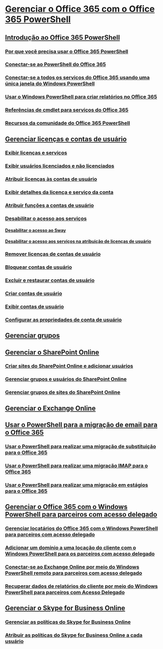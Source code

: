 
# [Gerenciar o Office 365 com o Office 365 PowerShell](manage-office-365-with-office-365-powershell.md)
## [Introdução ao Office 365 PowerShell](getting-started-with-office-365-powershell.md)
### [Por que você precisa usar o Office 365 PowerShell](why-you-need-to-use-office-365-powershell.md)
### [Conectar-se ao PowerShell do Office 365](connect-to-office-365-powershell.md)
### [Conectar-se a todos os serviços do Office 365 usando uma única janela do Windows PowerShell](connect-to-all-office-365-services-in-a-single-windows-powershell-window.md)
### [Usar o Windows PowerShell para criar relatórios no Office 365](use-windows-powershell-to-create-reports-in-office-365.md)
### [Referências de cmdlet para serviços do Office 365](cmdlet-references-for-office-365-services.md)
### [Recursos da comunidade do Office 365 PowerShell](office-365-powershell-community-resources.md)
## [Gerenciar licenças e contas de usuário](manage-user-accounts-and-licenses-with-office-365-powershell.md)
### [Exibir licenças e serviços](view-licenses-and-services-with-office-365-powershell.md)
### [Exibir usuários licenciados e não licenciados](view-licensed-and-unlicensed-users-with-office-365-powershell.md)
### [Atribuir licenças às contas de usuário](assign-licenses-to-user-accounts-with-office-365-powershell.md)
### [Exibir detalhes da licença e serviço da conta](view-account-license-and-service-details-with-office-365-powershell.md)
### [Atribuir funções a contas de usuário](assign-roles-to-user-accounts-with-office-365-powershell.md)
### [Desabilitar o acesso aos serviços](disable-access-to-services-with-office-365-powershell.md)
#### [Desabilitar o acesso ao Sway](disable-access-to-sway-with-office-365-powershell.md)
#### [Desabilitar o acesso aos serviços na atribuição de licenças de usuário](disable-access-to-services-while-assigning-user-licenses.md)
### [Remover licenças de contas de usuário](remove-licenses-from-user-accounts-with-office-365-powershell.md)
### [Bloquear contas de usuário](block-user-accounts-with-office-365-powershell.md)
### [Excluir e restaurar contas de usuário](delete-and-restore-user-accounts-with-office-365-powershell.md)
### [Criar contas de usuário](create-user-accounts-with-office-365-powershell.md)
### [Exibir contas de usuário](view-user-accounts-with-office-365-powershell.md)
### [Configurar as propriedades de conta de usuário](configure-user-account-properties-with-office-365-powershell.md)
## [Gerenciar grupos](manage-office-365-groups-with-powershell.md)
## [Gerenciar o SharePoint Online](manage-sharepoint-online-with-office-365-powershell.md)
### [Criar sites do SharePoint Online e adicionar usuários](create-sharepoint-sites-and-add-users-with-powershell.md)
### [Gerenciar grupos e usuários do SharePoint Online](manage-sharepoint-users-and-groups-with-powershell.md)
### [Gerenciar grupos de sites do SharePoint Online](manage-sharepoint-site-groups-with-powershell.md)
## [Gerenciar o Exchange Online](manage-exchange-online-with-office-365-powershell.md)
## [Usar o PowerShell para a migração de email para o Office 365](use-powershell-for-email-migration-to-office-365.md)
### [Usar o PowerShell para realizar uma migração de substituição para o Office 365](use-powershell-to-perform-a-cutover-migration-to-office-365.md)
### [Usar o PowerShell para realizar uma migração IMAP para o Office 365](use-powershell-to-perform-an-imap-migration-to-office-365.md)
### [Usar o PowerShell para realizar uma migração em estágios para o Office 365](use-powershell-to-perform-a-staged-migration-to-office-365.md)
## [Gerenciar o Office 365 com o Windows PowerShell para parceiros com acesso delegado](manage-office-365-with-windows-powershell-for-delegated-access-permissions-dap-p.md)
### [Gerenciar locatários do Office 365 com o Windows PowerShell para parceiros com acesso delegado](manage-office-365-tenants-with-windows-powershell-for-delegated-access-permissio.md)
### [Adicionar um domínio a uma locação do cliente com o Windows PowerShell para os parceiros com acesso delegado](add-a-domain-to-a-client-tenancy-with-windows-powershell-for-delegated-access-pe.md)
### [Conectar-se ao Exchange Online por meio do Windows PowerShell remoto para parceiros com acesso delegado](connect-to-exchange-online-tenants-with-remote-windows-powershell-for-delegated.md)
### [Recuperar dados de relatórios do cliente por meio do Windows PowerShell para parceiros com Acesso Delegado](retrieve-customer-tenant-reporting-data-with-windows-powershell-for-delegated-ac.md)
## [Gerenciar o Skype for Business Online](manage-skype-for-business-online-with-office-365-powershell.md)
### [Gerenciar as políticas do Skype for Business Online](manage-skype-for-business-online-policies-with-office-365-powershell.md)
### [Atribuir as políticas do Skype for Business Online a cada usuário](assign-per-user-skype-for-business-online-policies-with-office-365-powershell.md)

